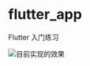 # flutter_app

Flutter 入门练习


![目前实现的效果](https://upload-images.jianshu.io/upload_images/1942372-c3ff8b2f184db3fa.gif?imageMogr2/auto-orient/strip)
